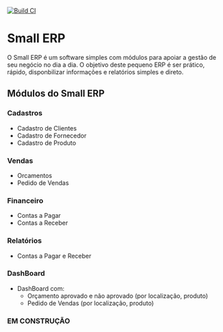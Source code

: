 [![Build CI](https://github.com/paulinhoart/small-erp-backend/workflows/Build%20CI/badge.svg)](https://github.com/paulinhoart/small-erp-backend/actions)

# Small ERP
O Small ERP é um software simples com módulos para apoiar a gestão de seu negócio no dia a dia.
O objetivo deste pequeno ERP é ser prático, rápido, disponbilizar informações e relatórios simples e direto.

## Módulos do Small ERP

### Cadastros
* Cadastro de Clientes
* Cadastro de Fornecedor
* Cadastro de Produto

### Vendas
* Orcamentos
* Pedido de Vendas

### Financeiro
* Contas a Pagar
* Contas a Receber

### Relatórios
* Contas a Pagar e Receber

### DashBoard
* DashBoard com:
    * Orçamento aprovado e não aprovado (por localização, produto)
    * Pedido de Vendas (por localização, produto)

### EM CONSTRUÇÃO
